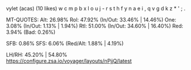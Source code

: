 vylet (acas) (10 likes)
  w c m p b  x l o u j -
  r s t h f  y n a e i ,
  q v g d k  z * ' ; .  

MT-QUOTES:
  Alt: 26.98%
  Rol: 47.92%   (In/Out: 33.46% | 14.46%)
  One:  3.08%   (In/Out:  1.13% |  1.94%)
  Rtl: 51.00%   (In/Out: 34.60% | 16.40%)
  Red:  3.94%   (Bad:     0.26%)

  SFB: 0.86%
  SFS: 6.06%    (Red/Alt: 1.88% | 4.19%)

  LH/RH: 45.20% | 54.80%
  https://configure.zsa.io/voyager/layouts/nPjjQ/latest
  